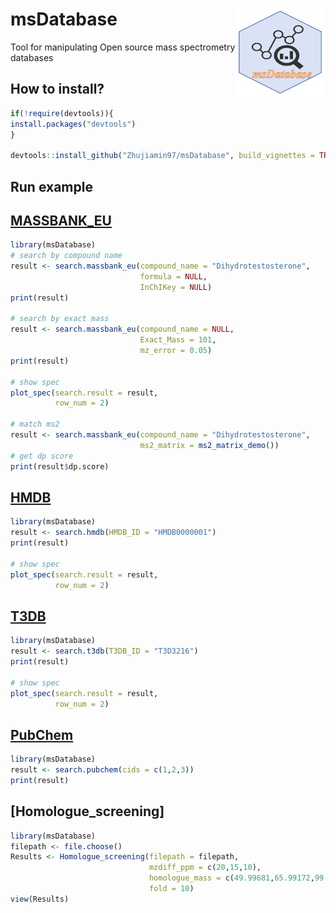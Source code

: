 # msDatabase <img src="man/figures/msDatabase.png" align="right" alt="msDatabase logo" style="height: 140px;"></a>

Tool for manipulating Open source mass spectrometry databases

## How to install?

``` r
if(!require(devtools)){
install.packages("devtools")
}

devtools::install_github("Zhujiamin97/msDatabase", build_vignettes = TRUE)
```

## Run example
## [MASSBANK_EU](https://massbank.eu/MassBank/Search)
``` r
library(msDatabase)
# search by compound name
result <- search.massbank_eu(compound_name = "Dihydrotestosterone",
                             formula = NULL,
                             InChIKey = NULL)
print(result)

# search by exact mass
result <- search.massbank_eu(compound_name = NULL,
                             Exact_Mass = 101,
                             mz_error = 0.05)
print(result)

# show spec
plot_spec(search.result = result,
          row_num = 2)

# match ms2
result <- search.massbank_eu(compound_name = "Dihydrotestosterone",
                             ms2_matrix = ms2_matrix_demo())
# get dp score
print(result$dp.score)
```
## [HMDB](https://hmdb.ca/)
``` r
library(msDatabase)
result <- search.hmdb(HMDB_ID = "HMDB0000001")
print(result)

# show spec
plot_spec(search.result = result,
          row_num = 2)
```
## [T3DB](http://www.t3db.ca/)
``` r
library(msDatabase)
result <- search.t3db(T3DB_ID = "T3D3216")
print(result)

# show spec
plot_spec(search.result = result,
          row_num = 2)
```

## [PubChem](https://pubchem.ncbi.nlm.nih.gov/)
``` r
library(msDatabase)
result <- search.pubchem(cids = c(1,2,3))
print(result)
```

## [Homologue_screening]
``` r
library(msDatabase)
filepath <- file.choose()
Results <- Homologue_screening(filepath = filepath,
                               mzdiff_ppm = c(20,15,10),
                               homologue_mass = c(49.99681,65.99172,99.99361),
                               fold = 10)
view(Results)
```
